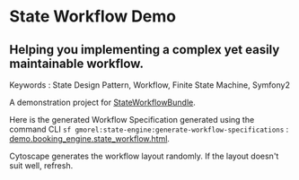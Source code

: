 State Workflow Demo
===================

Helping you implementing a complex yet easily maintainable workflow.
---------------------------------------------

Keywords : State Design Pattern, Workflow, Finite State Machine, Symfony2


A demonstration project for [StateWorkflowBundle](https://github.com/gmorel/StateWorkflowBundle).

Here is the generated Workflow Specification generated using the command CLI `sf gmorel:state-engine:generate-workflow-specifications` : [demo.booking_engine.state_workflow.html](http://rawgit.com/gmorel/StateWorkflowDemo/master/specification/workflow/demo.booking_engine.state_workflow.html). 

Cytoscape generates the workflow layout randomly. If the layout doesn't suit well, refresh.
